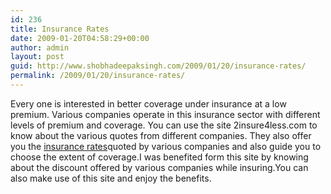 ```yaml
---
id: 236
title: Insurance Rates
date: 2009-01-20T04:58:29+00:00
author: admin
layout: post
guid: http://www.shobhadeepaksingh.com/2009/01/20/insurance-rates/
permalink: /2009/01/20/insurance-rates/
---
```

Every one is interested in better coverage under insurance at a low premium. Various companies operate in this insurance sector with different levels of premium and coverage. You can use the site 2insure4less.com to know about the various quotes from different companies. They also offer you the [insurance rates](http://www.2insure4less.com/)quoted by various companies and also guide you to choose the extent of coverage.I was benefited form this site by knowing about the discount offered by various companies while insuring.You can also make use of this site and enjoy the benefits.